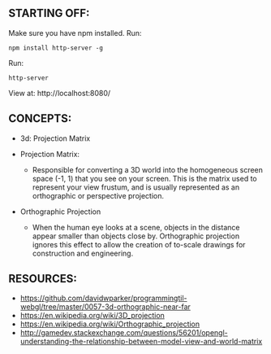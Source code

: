 ## STARTING OFF:

Make sure you have npm installed.
Run:
```
npm install http-server -g
```

Run:
```
http-server
```

View at: http://localhost:8080/

## CONCEPTS:

* 3d: Projection Matrix
* Projection Matrix:
  * Responsible for converting a 3D world into the homogeneous screen space (-1, 1) that you see on your screen. This is the matrix used to represent your view frustum, and is usually represented as an orthographic or perspective projection.

* Orthographic Projection
  * When the human eye looks at a scene, objects in the distance appear smaller than objects close by. Orthographic projection ignores this effect to allow the creation of to-scale drawings for construction and engineering.

## RESOURCES:

* https://github.com/davidwparker/programmingtil-webgl/tree/master/0057-3d-orthographic-near-far
* https://en.wikipedia.org/wiki/3D_projection
* https://en.wikipedia.org/wiki/Orthographic_projection
* http://gamedev.stackexchange.com/questions/56201/opengl-understanding-the-relationship-between-model-view-and-world-matrix
